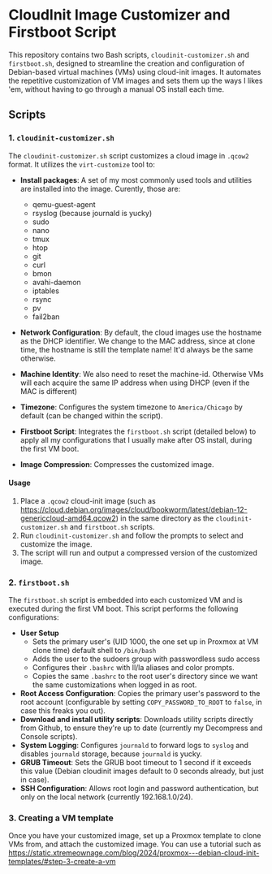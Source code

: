 # CloudInit Image Customizer and Firstboot Script

This repository contains two Bash scripts, `cloudinit-customizer.sh` and `firstboot.sh`, designed to streamline the creation and configuration of Debian-based virtual machines (VMs) using cloud-init images. It automates the repetitive customization of VM images and sets them up the ways I likes 'em, without having to go through a manual OS install each time.

## Scripts

### 1. `cloudinit-customizer.sh`

The `cloudinit-customizer.sh` script customizes a cloud image in `.qcow2` format. It utilizes the `virt-customize` tool to:

- **Install packages**: A set of my most commonly used tools and utilities are installed into the image. Curently, those are:
  - qemu-guest-agent
  - rsyslog (because journald is yucky)
  - sudo
  - nano
  - tmux
  - htop
  - git
  - curl
  - bmon
  - avahi-daemon
  - iptables
  - rsync
  - pv
  - fail2ban

- **Network Configuration**: By default, the cloud images use the hostname as the DHCP identifier. We change to the MAC address, since at clone time, the hostname is still the template name! It'd always be the same otherwise.
- **Machine Identity**: We also need to reset the machine-id. Otherwise VMs will each acquire the same IP address when using DHCP (even if the MAC is different)
- **Timezone**: Configures the system timezone to `America/Chicago` by default (can be changed within the script).
- **Firstboot Script**: Integrates the `firstboot.sh` script (detailed below) to apply all my configurations that I usually make after OS install, during the first VM boot.
- **Image Compression**: Compresses the customized image.

#### Usage

1. Place a `.qcow2` cloud-init image (such as https://cloud.debian.org/images/cloud/bookworm/latest/debian-12-genericcloud-amd64.qcow2) in the same directory as the `cloudinit-customizer.sh` and `firstboot.sh` scripts.
2. Run `cloudinit-customizer.sh` and follow the prompts to select and customize the image.
3. The script will run and output a compressed version of the customized image.

### 2. `firstboot.sh`

The `firstboot.sh` script is embedded into each customized VM and is executed during the first VM boot. This script performs the following configurations:

- **User Setup**
  - Sets the primary user's (UID 1000, the one set up in Proxmox at VM clone time) default shell to `/bin/bash`
  - Adds the user to the sudoers group with passwordless sudo access
  - Configures their `.bashrc` with ll/la aliases and color prompts.
  - Copies the same `.bashrc` to the root user's directory since we want the same customizations when logged in as root.
- **Root Access Configuration**: Copies the primary user's password to the root account (configurable by setting `COPY_PASSWORD_TO_ROOT` to `false`, in case this freaks you out).
- **Download and install utility scripts**: Downloads utility scripts directly from Github, to ensure they're up to date (currently my Decompress and Console scripts).
- **System Logging**: Configures `journald` to forward logs to `syslog` and disables `journald` storage, because `journald` is yucky.
- **GRUB Timeout**: Sets the GRUB boot timeout to 1 second if it exceeds this value (Debian cloudinit images default to 0 seconds already, but just in case).
- **SSH Configuration**: Allows root login and password authentication, but only on the local network (currently 192.168.1.0/24).

### 3. Creating a VM template

Once you have your customized image, set up a Proxmox template to clone VMs from, and attach the customized image. You can use a tutorial such as https://static.xtremeownage.com/blog/2024/proxmox---debian-cloud-init-templates/#step-3-create-a-vm
